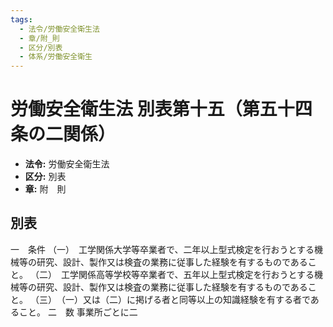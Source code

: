 ```yaml
---
tags:
  - 法令/労働安全衛生法
  - 章/附_則
  - 区分/別表
  - 体系/労働安全衛生
---
```

# 労働安全衛生法 別表第十五（第五十四条の二関係）

- **法令:** 労働安全衛生法
- **区分:** 別表
- **章:** 附　則

## 別表
一　条件
（一）　工学関係大学等卒業者で、二年以上型式検定を行おうとする機械等の研究、設計、製作又は検査の業務に従事した経験を有するものであること。
（二）　工学関係高等学校等卒業者で、五年以上型式検定を行おうとする機械等の研究、設計、製作又は検査の業務に従事した経験を有するものであること。
（三）　（一）又は（二）に掲げる者と同等以上の知識経験を有する者であること。
二　数
事業所ごとに二

